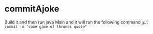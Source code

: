 # commitAjoke
Build it and then run java Main and it will run the following command
```git commit -m "some game of thrones quote"```
